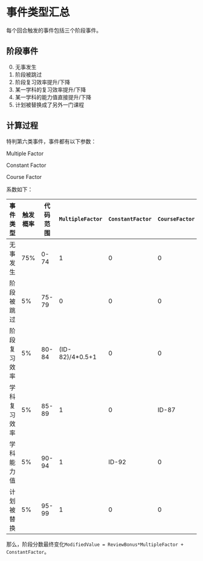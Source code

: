 # 事件类型汇总

每个回合触发的事件包括三个阶段事件。

## 阶段事件

0. 无事发生
1. 阶段被跳过
2. 阶段复习效率提升/下降
3. 某一学科的复习效率提升/下降
4. 某一学科的能力值直接提升/下降
5. 计划被替换成了另外一门课程



## 计算过程

特判第六类事件，事件都有以下参数：

Multiple Factor

Constant Factor

Course Factor

系数如下：

| 事件类型     | 触发概率 | 代码范围 | `MultipleFactor` | `ConstantFactor` | `CourseFactor` |
| ------------ | -------- | -------- | ---------------- | ---------------- | -------------- |
| 无事发生     | 75%      | 0-74     | 1                | 0                | 0              |
| 阶段被跳过   | 5%       | 75-79    | 0                | 0                | 0              |
| 阶段复习效率 | 5%       | 80-84    | (ID-82)/4*0.5+1  | 0                | 0              |
| 学科复习效率 | 5%       | 85-89    | 1                | 0                | ID-87          |
| 学科能力值   | 5%       | 90-94    | 1                | ID-92            | 0              |
| 计划被替换   | 5%       | 95-99    | 1                | 0                | 0              |

那么，阶段分数最终变化`ModifiedValue = ReviewBonus*MultipleFactor + ConstantFactor`。